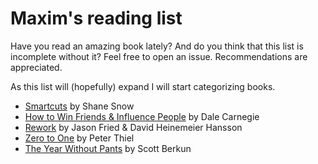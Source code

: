 # Maxim's reading list

Have you read an amazing book lately? And do you think that this list is incomplete without it? Feel free to open an issue. Recommendations are appreciated.

As this list will (hopefully) expand I will start categorizing books.

+ [Smartcuts](http://www.amazon.com/Smartcuts-Hackers-Innovators-Accelerate-Success/dp/0062302450) by Shane Snow
+ [How to Win Friends & Influence People](http://www.amazon.com/How-Win-Friends-Influence-People/dp/0671027034) by Dale Carnegie
+ [Rework](http://www.amazon.com/Rework-Jason-Fried/dp/0307463745) by Jason Fried & David Heinemeier Hansson
+ [Zero to One](http://www.amazon.com/Zero-One-Notes-Startups-Future/dp/0804139296) by Peter Thiel
+ [The Year Without Pants](https://www.amazon.com/Year-Without-Pants-WordPress-com-Future/dp/1118660633) by Scott Berkun
